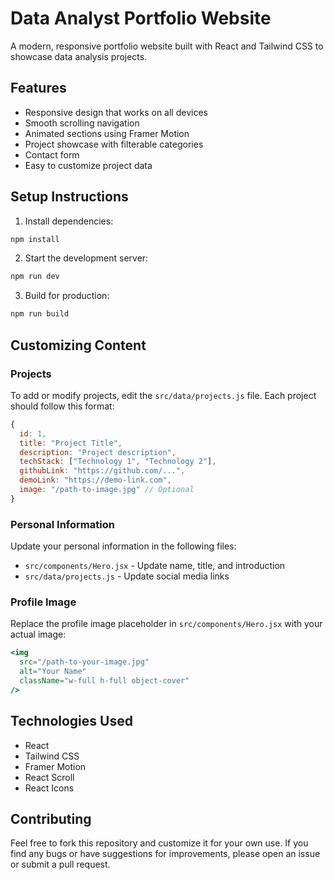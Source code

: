 # Data Analyst Portfolio Website

A modern, responsive portfolio website built with React and Tailwind CSS to showcase data analysis projects.

## Features

- Responsive design that works on all devices
- Smooth scrolling navigation
- Animated sections using Framer Motion
- Project showcase with filterable categories
- Contact form
- Easy to customize project data

## Setup Instructions

1. Install dependencies:
```bash
npm install
```

2. Start the development server:
```bash
npm run dev
```

3. Build for production:
```bash
npm run build
```

## Customizing Content

### Projects

To add or modify projects, edit the `src/data/projects.js` file. Each project should follow this format:

```javascript
{
  id: 1,
  title: "Project Title",
  description: "Project description",
  techStack: ["Technology 1", "Technology 2"],
  githubLink: "https://github.com/...",
  demoLink: "https://demo-link.com",
  image: "/path-to-image.jpg" // Optional
}
```

### Personal Information

Update your personal information in the following files:
- `src/components/Hero.jsx` - Update name, title, and introduction
- `src/data/projects.js` - Update social media links

### Profile Image

Replace the profile image placeholder in `src/components/Hero.jsx` with your actual image:

```jsx
<img
  src="/path-to-your-image.jpg"
  alt="Your Name"
  className="w-full h-full object-cover"
/>
```

## Technologies Used

- React
- Tailwind CSS
- Framer Motion
- React Scroll
- React Icons

## Contributing

Feel free to fork this repository and customize it for your own use. If you find any bugs or have suggestions for improvements, please open an issue or submit a pull request. 